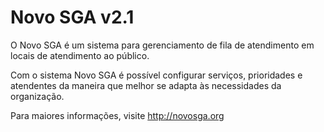 # Novo SGA v2.1

O Novo SGA é um sistema para gerenciamento de fila de atendimento em locais de atendimento ao público.

Com o sistema Novo SGA é possível configurar serviços, prioridades e atendentes da maneira que melhor se adapta às necessidades da organização.

Para maiores informações, visite http://novosga.org
